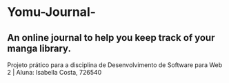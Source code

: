# Yomu-Journal-
## An online journal to help you keep track of your manga library.

Projeto prático para a disciplina de Desenvolvimento de Software para Web 2 | Aluna: Isabella Costa,  726540
